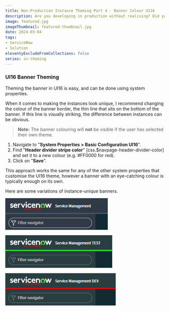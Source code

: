 ```yaml
---
title: Non-Production Instance Theming Part 4 - Banner Colour UI16
description: Are you developing in production without realising? Did you accidentally delete that production data, or load test data into your live instance? It's easy to forget which ServiceNow instance you are in. Giving all of your ServiceNow instances an eye-catching coloured banner will be a constant reminder of which instance you are in.
image: featured.jpg
imageThumbnail: featured-thumbnail.jpg
date: 2024-03-04
tags:
- ServiceNow
- Solution
eleventyExcludeFromCollections: false
series: sn-theming
---
```


### UI16 Banner Theming
Theming the banner in UI16 is easy, and can be done using system properties.

When it comes to making the instances look unique, I recommend changing the colour of the banner border, the thin line that sits on the bottom of the banner. If this line is visually striking, the difference between instances can be obvious.

> **Note:** The banner colouring will **not** be visible if the user has selected their own theme.

1. Navigate to "**System Properties &gt; Basic Configuration UI16**".
1. Find "**Header divider stripe color**" [css.$navpage-header-divider-color] and set it to a new colour (e.g. #FF0000 for red).
1. Click on "**Save**".

This approach works the same for any of the other system properties that customise the UI16 theme, however a banner with an eye-catching colour is typically enough on its own.

Here are some variations of instance-unique banners.

[![UI16 banner theming](ui16-banner-theming-prod.png)](ui16-banner-theming-prod.png)

[![UI16 banner theming](ui16-banner-theming-test.png)](ui16-banner-theming-test.png)

[![UI16 banner theming](ui16-banner-theming-dev.png)](ui16-banner-theming-dev.png)